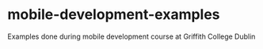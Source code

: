 # mobile-development-examples
Examples done during mobile development course at Griffith College Dublin

